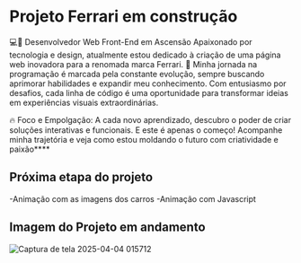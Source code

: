 # Projeto  Ferrari em construção 

💻🚀 Desenvolvedor Web Front-End em Ascensão Apaixonado por tecnologia e design, atualmente estou dedicado à criação de uma página web inovadora para a renomada marca Ferrari. 🌟 Minha jornada na programação é marcada pela constante evolução, sempre buscando aprimorar habilidades e expandir meu conhecimento. Com entusiasmo por desafios, cada linha de código é uma oportunidade para transformar ideias em experiências visuais extraordinárias.

🔥 Foco e Empolgação: A cada novo aprendizado, descubro o poder de criar soluções interativas e funcionais. E este é apenas o começo! Acompanhe minha trajetória e veja como estou moldando o futuro com criatividade e paixão****

## Próxima etapa do projeto
-Animação com as imagens dos carros
-Animação com Javascript

## Imagem do Projeto em andamento

![Captura de tela 2025-04-04 015712](https://github.com/user-attachments/assets/8da88c58-53a4-4403-aecc-77c22e25b056)
